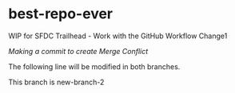 # best-repo-ever
WIP for SFDC Trailhead - Work with the GitHub Workflow
Change1

*Making a commit to create Merge Conflict*

The following line will be modified in both branches.

This branch is new-branch-2
